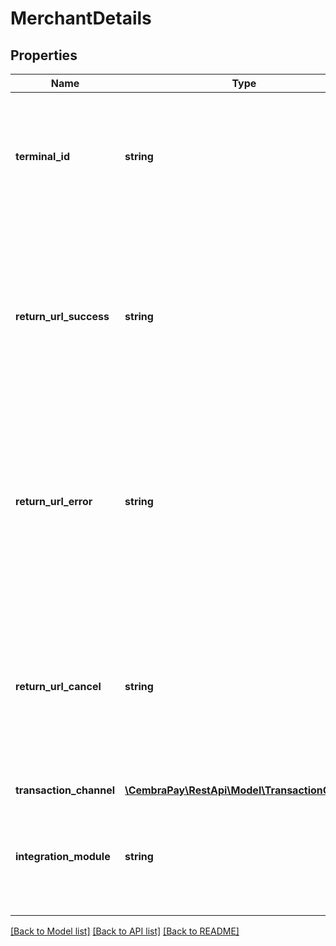 # MerchantDetails

## Properties
Name | Type | Description | Notes
------------ | ------------- | ------------- | -------------
**terminal_id** | **string** | In cases when merchant operate in multiple sales locations, the terminal id should uniqiely identify each point of sales (each store). | [optional] 
**return_url_success** | **string** | This is return URL (encoded base64), the customer upon successful completion of transaction on CembraPay, will be redirected back to merchant. Mandatory for REG and CHK requests. | [optional] 
**return_url_error** | **string** | This is return URL (encoded base64), the customer upon ERROR of transaction on CembraPay, will be redirected back to merchant. Mandatory for REG and CHK requests. | [optional] 
**return_url_cancel** | **string** | This is return URL (encoded base64), where customer will be redirected in case he cancels transaction via pressing Cancel button on UI. Mandatory for REG and CHK requests. | [optional] 
**transaction_channel** | [**\CembraPay\RestApi\Model\TransactionChannel**](TransactionChannel.md) |  | [optional] 
**integration_module** | **string** | This is optional field to track Integration versioning on the client/merchant side. Used for debugging and traceability. | [optional] 

[[Back to Model list]](../../README.md#documentation-for-models) [[Back to API list]](../../README.md#documentation-for-api-endpoints) [[Back to README]](../../README.md)

